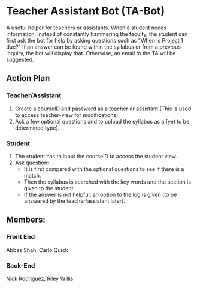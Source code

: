 # Teacher Assistant Bot (TA-Bot)
A useful helper for teachers or assistants. When a student needs information, instead of constantly hammering the faculty, the student can first ask the bot for help by asking questions such as "When is Project 1 due?" If an answer can be found within the syllabus or from a previous inquiry, the bot will display that. Otherwise, an email to the TA will be suggested.

## Action Plan
### Teacher/Assistant
1) Create a courseID and password as a teacher or assistant (This is used to access teacher-view for modifications).
2) Ask a few optional questions and to upload the syllabus as a [yet to be determined type].

### Student
1) The student has to input the courseID to access the student view.
2) Ask question:
   - It is first compared with the optional questions to see if there is a match.
   - Then the syllabus is searched with the key words and the section is given to the student.
   - If the answer is not helpful, an option to the log is given (to be answered by the teacher/assistant later).

## Members:
### Front End
Abbas Shah, Carlo Quick

### Back-End
Nick Rodriguez, Riley Willis
